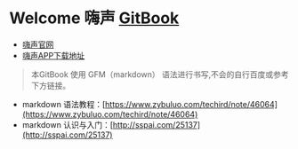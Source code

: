 # Welcome 嗨声 [GitBook](https://mrleo.gitbooks.io/sound-logo/content/)

- [嗨声官网](http://www.highsheng.com)
- [嗨声APP下载地址](http://www.highsheng.com/web/download.html)







> 本GitBook 使用 GFM（markdown） 语法进行书写,不会的自行百度或参考下方链接。

- markdown 语法教程：[https://www.zybuluo.com/techird/note/46064](https://www.zybuluo.com/techird/note/46064)
- markdown 认识与入门：[http://sspai.com/25137](http://sspai.com/25137)